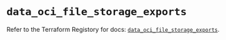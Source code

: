 # `data_oci_file_storage_exports`

Refer to the Terraform Registory for docs: [`data_oci_file_storage_exports`](https://registry.terraform.io/providers/oracle/oci/6.18.0/docs/data-sources/file_storage_exports).
